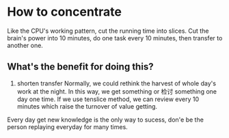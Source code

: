 # How to concentrate

Like the CPU's working pattern, cut the running time into slices.
Cut the brain's power into 10 minutes, do one task every 10 minutes, then transfer to another one.

## What's the benefit for doing this?

1. shorten transfer
Normally, we could rethink the harvest of whole day's work at the night. In this way, we get something or 检讨 something one day one time.
If we use tenslice method, we can review every 10 minutes which raise the turnover of value getting.

Every day get new knowledge is the only way to sucess, don'e be the person replaying everyday for many times. 
